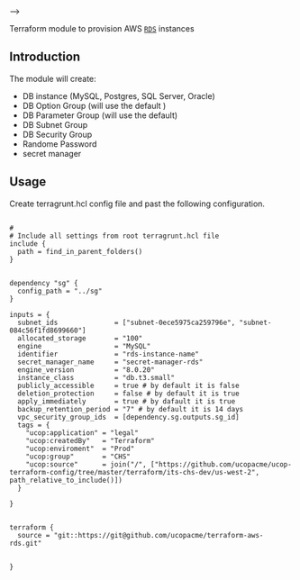

-->

Terraform module to provision AWS [`RDS`](https://aws.amazon.com/rds/) instances



## Introduction

The module will create:

* DB instance (MySQL, Postgres, SQL Server, Oracle)
* DB Option Group (will use the default )
* DB Parameter Group (will use the default)
* DB Subnet Group
* DB Security Group
* Randome Password
* secret manager



## Usage
Create terragrunt.hcl config file and past the following configuration.


```hcl

#
# Include all settings from root terragrunt.hcl file
include {
  path = find_in_parent_folders()
}


dependency "sg" {
  config_path = "../sg"
}

inputs = {
  subnet_ids              = ["subnet-0ece5975ca259796e", "subnet-084c56f1fd8699660"]
  allocated_storage       = "100"
  engine                  = "MySQL"
  identifier              = "rds-instance-name"
  secret_manager_name     = "secret-manager-rds"
  engine_version          = "8.0.20"
  instance_class          = "db.t3.small"
  publicly_accessible     = true # by default it is false
  deletion_protection     = false # by default it is true
  apply_immediately       = true # by dafault it is true
  backup_retention_period = "7" # by default it is 14 days
  vpc_security_group_ids  = [dependency.sg.outputs.sg_id]
  tags = {
    "ucop:application" = "legal"
    "ucop:createdBy"   = "Terraform"
    "ucop:enviroment"  = "Prod"
    "ucop:group"       = "CHS"
    "ucop:source"      = join("/", ["https://github.com/ucopacme/ucop-terraform-config/tree/master/terraform/its-chs-dev/us-west-2", path_relative_to_include()])
  }

}


terraform {
  source = "git::https://git@github.com/ucopacme/terraform-aws-rds.git"


}

